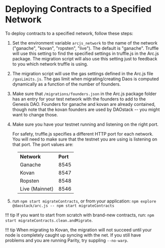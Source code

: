 # Deploying Contracts to a Specified Network

To deploy contracts to a specified network, follow these steps:

1. Set the environment variable `arcjs_network` to the name of the network ("ganache", "kovan", "ropsten", "live"). The default is "ganache".  Truffle will use this setting to find the specified settings in truffle.js in the Arc.js package.  The migration script will also use this setting just to feedback to you which network truffle is using.
2. The migration script will use the gas settings defined in the Arc.js file `/gasLimits.js`.  The gas limit when migrating/creating Daos is computed dynamically as a function of the number of founders.
3. Make sure that `/migrations/founders.json` in the Arc.js package folder has an entry for your test network with the founders to add to the Genesis DAO.  Founders for ganache and kovan are already contained, though note that the kovan founders are used by DAOstack -- you might want to change those.
4. Make sure you have your testnet running and listening on the right port.

   For safety, truffle.js specifies a different HTTP port for each network.  You will need to make sure that the testnet you are using is listening on that port.  The port values are:

<table style="margin-left:2.5rem">
<tr style="text-align:left"><th>Network</th><th>Port</th></tr>
<tr><td>Ganache</td><td>8545</td></tr>
<tr><td>Kovan</td><td>8547</td></tr>
<tr><td>Ropsten</td><td>8548</td></tr>
<tr><td>Live (Mainnet)</td><td>8546</td></tr>
</table>

5. run `npm start migrateContracts`, or from your application: `npm explore @daostack/arc.js -- npm start migrateContracts`

!!! tip
    If you want to start from scratch with brand-new contracts, run: `npm start migrateContracts.clean.andMigrate`.

!!! tip
    When migrating to Kovan, the migration will not succeed until your node is completely caught up syncing with the net.  If you still have problems and you are running Parity, try suppling `--no-warp`.
